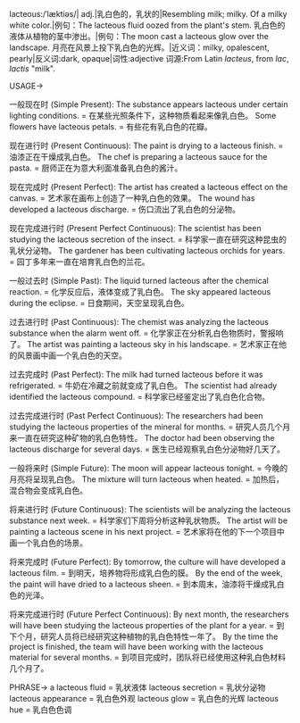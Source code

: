 lacteous:/ˈlæktiəs/| adj.|乳白色的，乳状的|Resembling milk; milky.  Of a milky white color.|例句：The lacteous fluid oozed from the plant's stem. 乳白色的液体从植物的茎中渗出。|例句：The moon cast a lacteous glow over the landscape. 月亮在风景上投下乳白色的光辉。|近义词：milky, opalescent, pearly|反义词:dark, opaque|词性:adjective
词源:From Latin *lacteus*, from *lac*, *lactis* "milk".

USAGE->

一般现在时 (Simple Present):
The substance appears lacteous under certain lighting conditions. = 在某些光照条件下，这种物质看起来像乳白色。
Some flowers have lacteous petals. = 有些花有乳白色的花瓣。


现在进行时 (Present Continuous):
The paint is drying to a lacteous finish. = 油漆正在干燥成乳白色。
The chef is preparing a lacteous sauce for the pasta. = 厨师正在为意大利面准备乳白色的酱汁。


现在完成时 (Present Perfect):
The artist has created a lacteous effect on the canvas. = 艺术家在画布上创造了一种乳白色的效果。
The wound has developed a lacteous discharge. = 伤口流出了乳白色的分泌物。


现在完成进行时 (Present Perfect Continuous):
The scientist has been studying the lacteous secretion of the insect. = 科学家一直在研究这种昆虫的乳状分泌物。
The gardener has been cultivating lacteous orchids for years. = 园丁多年来一直在培育乳白色的兰花。


一般过去时 (Simple Past):
The liquid turned lacteous after the chemical reaction. = 化学反应后，液体变成了乳白色。
The sky appeared lacteous during the eclipse. =  日食期间，天空呈现乳白色。


过去进行时 (Past Continuous):
The chemist was analyzing the lacteous substance when the alarm went off. = 化学家正在分析乳白色物质时，警报响了。
The artist was painting a lacteous sky in his landscape. = 艺术家正在他的风景画中画一个乳白色的天空。


过去完成时 (Past Perfect):
The milk had turned lacteous before it was refrigerated. = 牛奶在冷藏之前就变成了乳白色。
The scientist had already identified the lacteous compound. = 科学家已经鉴定出了乳白色化合物。


过去完成进行时 (Past Perfect Continuous):
The researchers had been studying the lacteous properties of the mineral for months. = 研究人员几个月来一直在研究这种矿物的乳白色特性。
The doctor had been observing the lacteous discharge for several days. = 医生已经观察乳白色分泌物好几天了。


一般将来时 (Simple Future):
The moon will appear lacteous tonight. = 今晚的月亮将呈现乳白色。
The mixture will turn lacteous when heated. = 加热后，混合物会变成乳白色。


将来进行时 (Future Continuous):
The scientists will be analyzing the lacteous substance next week. = 科学家们下周将分析这种乳状物质。
The artist will be painting a lacteous scene in his next project. = 艺术家将在他的下一个项目中画一个乳白色的场景。


将来完成时 (Future Perfect):
By tomorrow, the culture will have developed a lacteous film. = 到明天，培养物将形成乳白色的膜。
By the end of the week, the paint will have dried to a lacteous sheen. = 到本周末，油漆将干燥成乳白色的光泽。


将来完成进行时 (Future Perfect Continuous):
By next month, the researchers will have been studying the lacteous properties of the plant for a year. = 到下个月，研究人员将已经研究这种植物的乳白色特性一年了。
By the time the project is finished, the team will have been working with the lacteous material for several months. = 到项目完成时，团队将已经使用这种乳白色材料几个月了。



PHRASE->
a lacteous fluid = 乳状液体
lacteous secretion = 乳状分泌物
lacteous appearance = 乳白色外观
lacteous glow = 乳白色的光辉
lacteous hue = 乳白色色调
